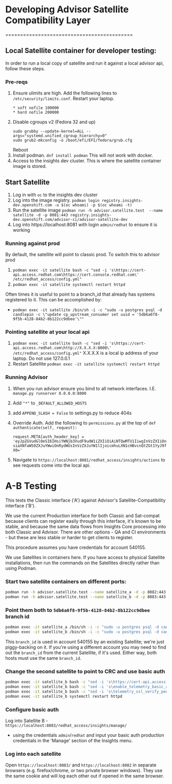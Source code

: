 # Developing Advisor Satellite Compatibility Layer
===========================================

## Local Satellite container for developer testing:

In order to run a local copy of satellite and run it against a local advisor api, follow these steps.

### Pre-reqs
1. Ensure ulimits are high. Add the following lines to `/etc/security/limits.conf`.  Restart your laptop.
    ```
    * soft nofile 100000
    * hard nofile 200000
    ```
1. Disable cgroups v2 (Fedora 32 and up)
    ```
    sudo grubby --update-kernel=ALL --args="systemd.unified_cgroup_hierarchy=0"
    sudo grub2-mkconfig -o /boot/efi/EFI/fedora/grub.cfg
    ```
    Reboot
1. Install podman. `dnf install podman`  This will not work with docker.
1. Access to the insights dev cluster.  This is where the satellite container image is stored.

Start Satellite
--------------------

1. Log in with `oc` to the insights dev cluster
1. Log into the image registry. `podman login registry.insights-dev.openshift.com -u $(oc whoami) -p $(oc whoami -t)`
1. Run the satellite image `podman run -h advisor.satellite.test  --name satellite -d -p 8081:443 registry.insights-dev.openshift.com/advisor-ci/advisor-satellite-dev`
1. Log into https://localhost:8081 with login `admin/redhat` to ensure it is working

### Running against prod
By default, the satellite will point to classic prod. To switch this to advisor prod
1. `podman exec -it satellite bash -c "sed -i 's\https://cert-api.access.redhat.com\https://cert.console.redhat.com\' /etc/redhat_access/config.yml"`
1. `podman exec -it satellite systemctl restart httpd`

Often times it is useful to point to a branch_id that already has systems registered to it. This can be accomplished by:
* `podman exec -it satellite /bin/sh -i -c "sudo -u postgres psql -d candlepin -c \"update cp_upstream_consumer set uuid = '5db6a6f8-9f5b-4128-84b2-8b122cc9dbee'\""`

### Pointing satellite at your local api
1. `podman exec -it satellite bash -c "sed -i 's\https://cert-api.access.redhat.com\http://X.X.X.X:8000\' /etc/redhat_access/config.yml"`
 X.X.X.X is a local ip address of your laptop.  Do not use 127.0.0.1
1. Restart Satellite `podman exec -it satellite systemctl restart httpd`


### Running Advisor

1. When you run advisor ensure you bind to all network interfaces.
I.E. `manage.py runserver 0.0.0.0:8000`
1. Add `"*"` to `_DEFAULT_ALLOWED_HOSTS`
1. add `APPEND_SLASH = False` to settings.py to reduce 404s
1. Override Auth. Add the following to `permissions.py` at the top of `def authenticate(self, request):`

    `request.META[auth_header_key] = 'eyJpZGVudGl0eSI6IHsiYWNjb3VudF9udW1iZXIiOiAiNTQwMTU1IiwgInVzZXIiOnsiaXNfaW50ZXJuYWwiOnRydWUsInVzZXJuYW1lIjoicmhuLXN1cHBvcnQtZGt1YyJ9fX0='`
1. Navigate to `https://localhost:8081/redhat_access/insights/actions` to see requests come into the local api.

# A-B Testing

This tests the Classic interface ('A') against Advisor's Satellite-Compatibility
interface ('B').

We use the current Production interface for both Classic and Sat-compat
because clients can register easily through this interface, it's known to be
stable, and because the same data flows from Insights Core processing into
both Classic and Advisor.  There are other options - QA and CI environments -
but these are less stable or harder to get clients to register.

This procedure assumes you have credentials for account 540155.

We use Satellites in containers here.  If you have access to physical
Satellite installations, then run the commands on the Satellites directly
rather than using Podman.

### Start two satellite containers on different ports:
```bash
podman run -h advisor.satellite.test --name satellite_a -d -p 8082:443 registry.insights-dev.openshift.com/advisor-ci/advisor-satellite-dev
podman run -h advisor.satellite.test --name satellite_b -d -p 8083:443 registry.insights-dev.openshift.com/advisor-ci/advisor-satellite-dev
```
### Point them both to `5db6a6f8-9f5b-4128-84b2-8b122cc9dbee` branch id
```bash
podman exec -it satellite_a /bin/sh -i -c "sudo -u postgres psql -d candlepin -c \"update cp_upstream_consumer set uuid = '5db6a6f8-9f5b-4128-84b2-8b122cc9dbee'\""
podman exec -it satellite_b /bin/sh -i -c "sudo -u postgres psql -d candlepin -c \"update cp_upstream_consumer set uuid = '5db6a6f8-9f5b-4128-84b2-8b122cc9dbee'\""
```
This `branch_id` is used in account 540155 by an existing Satellite; we're
just piggy-backing on it.  If you're using a different account you may need
to find out the `branch_id` from the current Satellite, if it's used.  Either
way, both hosts must use the same `branch_id`.

### Change the second satellite to point to CRC and use basic auth
```bash
podman exec -it satellite_b bash -c "sed -i 's\https://cert-api.access.redhat.com\https://console.redhat.com\' /etc/redhat_access/config.yml"
podman exec -it satellite_b bash -c "sed -i 's\enable_telemetry_basic_auth : false\enable_telemetry_basic_auth : true\' /etc/redhat_access/config.yml"
podman exec -it satellite_b bash -c "sed -i 's\telemetry_ssl_verify_peer : true\telemetry_ssl_verify_peer : false\' /etc/redhat_access/config.yml"
podman exec -it satellite_b systemctl restart httpd
```
###  Configure basic auth
Log into Satellite B - `https://localhost:8083/redhat_access/insights/manage/`
- using the credentials `admin`/`redhat` and input your basic auth production
credentials in the 'Manage' section of the Insights menu.

### Log into each satellite
Open `https://localhost:8083/` and `https://localhost:8082` in separate browsers
(e.g. firefox/chrome, or two private browser windows). They use the same
cookie and will log each other out if opened in the same browser.
